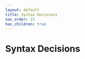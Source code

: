 ```yaml
---
layout: default
title: Syntax Decisions
nav_order: 15
has_children: true
---
```


# Syntax Decisions


